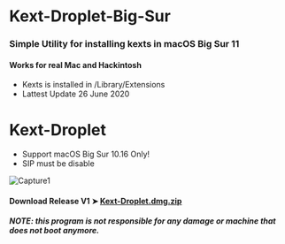 # Kext-Droplet-Big-Sur

### Simple Utility for installing kexts in macOS Big Sur 11
#### Works for real Mac and Hackintosh

- Kexts is installed in /Library/Extensions
- Lattest Update 26 June 2020

# Kext-Droplet
- Support macOS Big Sur 10.16 Only!
- SIP must be disable

![Capture1](https://i87.servimg.com/u/f87/17/99/48/98/webp_n10.gif)


#### Download Release V1 ➤ [Kext-Droplet.dmg.zip](https://github.com/chris1111/Kext-Droplet-Big-Sur/releases/tag/V1)

##### NOTE: this program is not responsible for any damage or machine that does not boot anymore.
